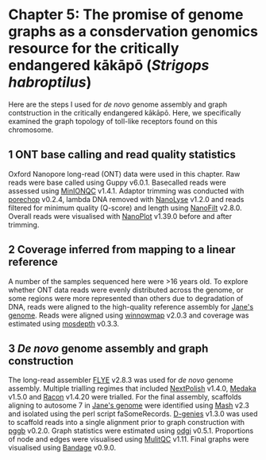 # Chapter 5: The promise of genome graphs as a consdervation genomics resource for the critically endangered kākāpō (*Strigops habroptilus*)
Here are the steps I used for *de novo* genome assembly and graph contstruction in the critically endangered kākāpō. Here, we specifically examined the graph topology of toll-like receptors found on this chromosome.

## 1 ONT base calling and read quality statistics
Oxford Nanopore long-read (ONT) data were used in this chapter. Raw reads were base called using Guppy v6.0.1. Basecalled reads were assessed using [MinIONQC](https://github.com/roblanf/minion_qc) v1.4.1. Adaptor trimming was conducted with [porechop](https://github.com/rrwick/Porechop) v0.2.4, lambda DNA removed with [NanoLyse](https://github.com/wdecoster/nanolyse) v1.2.0 and reads filtered for minimum quality (Q-score) and length using [NanoFilt](https://github.com/wdecoster/nanofilt) v2.8.0. Overall reads were visualised with [NanoPlot](https://github.com/wdecoster/NanoPlot) v1.39.0 before and after trimming.

## 2 Coverage inferred from mapping to a linear reference
A number of the samples sequenced here were >16 years old. To explore whether ONT data reads were evenly distributed across the genome, or some regions were more represented than others due to degradation of DNA, reads were aligned to the high-quality reference assembly for [Jane's genome](https://www.ncbi.nlm.nih.gov/genome/?term=kakapo). Reads were aligned using [winnowmap](https://github.com/marbl/Winnowmap) v2.0.3 and coverage was estimated using [mosdepth](https://github.com/brentp/mosdepth) v0.3.3.

## 3 *De novo* genome assembly and graph construction
The long-read assembler [FLYE](https://github.com/fenderglass/Flye) v2.8.3 was used for *de novo* genome assembly. Multiple trialling regimes that included [NextPolish](https://github.com/Nextomics/NextPolish) v1.4.0, [Medaka](https://github.com/nanoporetech/medaka) v1.5.0 and [Racon](https://github.com/lbcb-sci/racon) v1.4.20 were trialled. For the final assembly, scaffolds aligning to autosome 7 in [Jane's genome](https://www.ncbi.nlm.nih.gov/genome/?term=kakapo) were identified using [Mash](https://github.com/marbl/Mash) v2.3 and isolated using the perl script faSomeRecords. [D-genies](http://dgenies.toulouse.inra.fr/) v1.3.0 was used to scaffold reads into a single alignment prior to graph construction with [pggb](https://github.com/pangenome/pggb) v0.2.0. Graph statistics were estimated using [odgi](https://github.com/pangenome/odgi) v0.5.1. Proportions of node and edges were visualised using [MulitQC](https://github.com/ewels/MultiQC) v1.11. Final graphs were visualised using [Bandage](https://github.com/rrwick/Bandage) v0.9.0.

